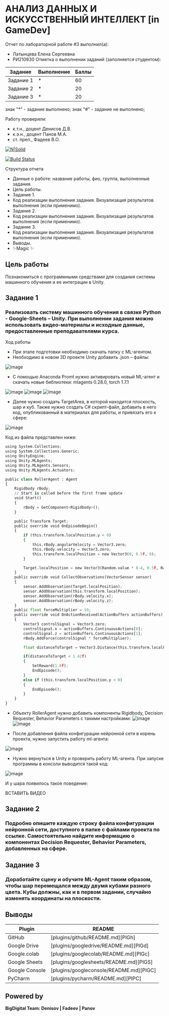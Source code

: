 # АНАЛИЗ ДАННЫХ И ИСКУССТВЕННЫЙ ИНТЕЛЛЕКТ [in GameDev]
Отчет по лабораторной работе #3 выполнил(а):
- Латынцева Елена Сергеевна
- РИ210930
Отметка о выполнении заданий (заполняется студентом):

| Задание | Выполнение | Баллы |
| ------ | ------ | ------ |
| Задание 1 | * | 60 |
| Задание 2 | * | 20 |
| Задание 3 | * | 20 |

знак "*" - задание выполнено; знак "#" - задание не выполнено;

Работу проверили:
- к.т.н., доцент Денисов Д.В.
- к.э.н., доцент Панов М.А.
- ст. преп., Фадеев В.О.

[![N|Solid](https://cldup.com/dTxpPi9lDf.thumb.png)](https://nodesource.com/products/nsolid)

[![Build Status](https://travis-ci.org/joemccann/dillinger.svg?branch=master)](https://travis-ci.org/joemccann/dillinger)

Структура отчета

- Данные о работе: название работы, фио, группа, выполненные задания.
- Цель работы.
- Задание 1.
- Код реализации выполнения задания. Визуализация результатов выполнения (если применимо).
- Задание 2.
- Код реализации выполнения задания. Визуализация результатов выполнения (если применимо).
- Задание 3.
- Код реализации выполнения задания. Визуализация результатов выполнения (если применимо).
- Выводы.
- ✨Magic ✨

## Цель работы
Познакомиться с программными средствами для создания системы машинного обучения и ее интеграции в Unity.

## Задание 1
### Реализовать систему машинного обучения в связке Python - Google-Sheets – Unity. При выполнении задания можно использовать видео-материалы и исходные данные, предоставленные преподавателями курса.

Ход работы

- При этапе подготовки необходимо скачать папку с ML-агентом.
- Необходимо в новом 3D проекте Unity добавить .json – файлы:

![image](https://user-images.githubusercontent.com/101496751/196680373-ca879ba2-994c-4612-b547-07a7e8cf4be5.png)

- С помощью Anaconda Promt нужно активировать новый ML-агент и скачать новые библиотеки: mlagents 0.28.0, torch 1.7.1

![image](https://user-images.githubusercontent.com/101496751/196694228-d5a4402b-d682-4572-8a0e-193ae6cd4e0d.png)
![image](https://user-images.githubusercontent.com/101496751/196716369-05f9c958-3100-42cf-954b-11eb0de8ff09.png)
![image](https://user-images.githubusercontent.com/101496751/196697767-87c98ae1-1b13-4895-b160-c111b900a834.png)

- Далее нужно создать TargetArea, в которой находится плоскость, шар и куб. Также нужно создать C# скрипт-файл, добавить в него код, опубликованный в материалах для работы, и привязать его к сфере:

![image](https://user-images.githubusercontent.com/101496751/196687103-29c67ad6-5e78-4ce0-88b1-6567f3582a2c.png)

Код из файла представлен ниже:

```py
using System.Collections;
using System.Collections.Generic;
using UnityEngine;
using Unity.MLAgents;
using Unity.MLAgents.Sensors;
using Unity.MLAgents.Actuators;

public class RollerAgent : Agent
{
    Rigidbody rBody;
    // Start is called before the first frame update
    void Start()
    {
        rBody = GetComponent<Rigidbody>();
    }

    public Transform Target;
    public override void OnEpisodeBegin()
    {
        if (this.transform.localPosition.y < 0)
        {
            this.rBody.angularVelocity = Vector3.zero;
            this.rBody.velocity = Vector3.zero;
            this.transform.localPosition = new Vector3(0, 0.5f, 0);
        }

        Target.localPosition = new Vector3(Random.value * 8-4, 0.5f, Random.value * 8-4);
    }
    public override void CollectObservations(VectorSensor sensor)
    {
        sensor.AddObservation(Target.localPosition);
        sensor.AddObservation(this.transform.localPosition);
        sensor.AddObservation(rBody.velocity.x);
        sensor.AddObservation(rBody.velocity.z);
    }
    public float forceMultiplier = 10;
    public override void OnActionReceived(ActionBuffers actionBuffers)
    {
        Vector3 controlSignal = Vector3.zero;
        controlSignal.x = actionBuffers.ContinuousActions[0];
        controlSignal.z = actionBuffers.ContinuousActions[1];
        rBody.AddForce(controlSignal * forceMultiplier);

        float distanceToTarget = Vector3.Distance(this.transform.localPosition, Target.localPosition);

        if(distanceToTarget < 1.42f)
        {
            SetReward(1.0f);
            EndEpisode();
        }
        else if (this.transform.localPosition.y < 0)
        {
            EndEpisode();
        }
    }
}
```
- Объекту RollerAgent нужно добавить компоненты Rigidbody, Decision Requester, Behavior Parameters с такими настройками:
![image](https://user-images.githubusercontent.com/101496751/196690522-1dbaea53-ddeb-4348-b8b0-6791e7ed3310.png)
![image](https://user-images.githubusercontent.com/101496751/196690558-79957dfe-f758-4558-8984-9ad44a75df45.png)

- После добавления файла конфигурации нейронной сети в корень проекта, нужно запустить работу ml-агента:

![image](https://user-images.githubusercontent.com/101496751/196716130-0e3e659f-b09f-4a37-85e6-e6b58f94ce08.png)

- Нужно вернуться в Unity и проверить работу ML-агента. При запуске программы в консоли выводится такой код:

![image](https://user-images.githubusercontent.com/101496751/196713485-81448754-2177-404a-8709-4ce39f99e725.png)

И у шара появилось такое  поведение:

ВСТАВИТЬ ВИДЕО

## Задание 2
### Подробно опишите каждую строку файла конфигурации нейронной сети, доступного в папке с файлами проекта по ссылке. Самостоятельно найдите информацию о компонентах Decision Requester, Behavior Parameters, добавленных на сфере.


## Задание 3
### Доработайте сцену и обучите ML-Agent таким образом, чтобы шар перемещался между двумя кубами разного цвета. Кубы должны, как и в первом задании, случайно изменять координаты на плоскости.


## Выводы


| Plugin | README |
| ------ | ------ |
| GitHub | [plugins/github/README.md][PlGh] |
| Google Drive | [plugins/googledrive/README.md][PlGd] |
| Google.colab | [plugins/googlecolab/README.md][PlGc] |
| Google Sheets | [plugins/googlesheets/README.md][PlGS] |
| Google Console | [plugins/googleconsole/README.md][PlGC] |
| PyCharm | [plugins/pycharm/README.md][PlPC] |

## Powered by

**BigDigital Team: Denisov | Fadeev | Panov**
